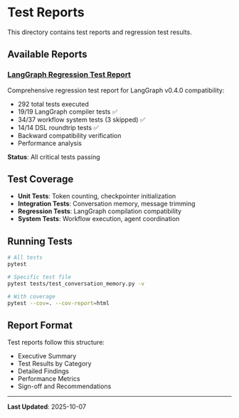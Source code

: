 # Test Reports

This directory contains test reports and regression test results.

## Available Reports

### [LangGraph Regression Test Report](LANGGRAPH_REGRESSION_TEST_REPORT.md)
Comprehensive regression test report for LangGraph v0.4.0 compatibility:
- 292 total tests executed
- 19/19 LangGraph compiler tests ✅
- 34/37 workflow system tests (3 skipped) ✅
- 14/14 DSL roundtrip tests ✅
- Backward compatibility verification
- Performance analysis

**Status**: All critical tests passing

## Test Coverage

- **Unit Tests**: Token counting, checkpointer initialization
- **Integration Tests**: Conversation memory, message trimming
- **Regression Tests**: LangGraph compilation compatibility
- **System Tests**: Workflow execution, agent coordination

## Running Tests

```bash
# All tests
pytest

# Specific test file
pytest tests/test_conversation_memory.py -v

# With coverage
pytest --cov=. --cov-report=html
```

## Report Format

Test reports follow this structure:
- Executive Summary
- Test Results by Category
- Detailed Findings
- Performance Metrics
- Sign-off and Recommendations

---

**Last Updated**: 2025-10-07
